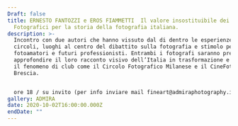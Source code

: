 ```yaml
---
Draft: false
title: ERNESTO FANTOZZI e EROS FIAMMETTI  Il valore insostituibile dei Circoli
  Fotografici per la storia della fotografia italiana.
description: >-
  Incontro con due autori che hanno vissuto dal di dentro le esperienze dei
  circoli, luoghi al centro del dibattito sulla fotografia e stimolo per
  fotoamatori e futuri professionisti. Entrambi i fotografi saranno presenti per
  approfondire il loro racconto visivo dell’Italia in trasformazione e spiegare
  il fenomeno di club come il Circolo Fotografico Milanese e il CineFotoClub di
  Brescia.


  ore 18 / su invito (per info inviare mail fineart@admiraphotography.it)
gallery: ADMIRA
date: 2020-10-02T16:00:00.000Z
endDate: ""
---
```

